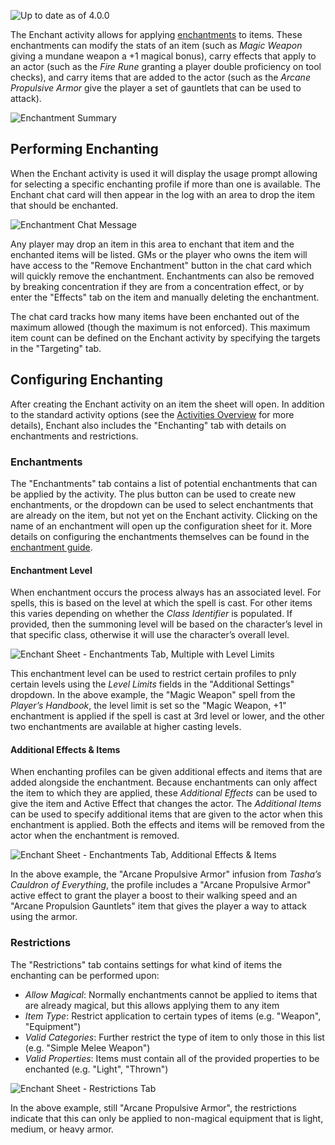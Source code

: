 ![Up to date as of 4.0.0](https://img.shields.io/static/v1?label=dnd5e&message=4.0.0&color=informational)

The Enchant activity allows for applying [enchantments](Enchantment.md) to items. These enchantments can modify the stats of an item (such as *Magic Weapon* giving a mundane weapon a +1 magical bonus), carry effects that apply to an actor (such as the *Fire Rune* granting a player double proficiency on tool checks), and carry items that are added to the actor (such as the *Arcane Propulsive Armor* give the player a set of gauntlets that can be used to attack).

![Enchantment Summary](https://raw.githubusercontent.com/foundryvtt/dnd5e/publish-wiki/wiki/images/enchantment/enchantment-summary.jpg)


## Performing Enchanting

When the Enchant activity is used it will display the usage prompt allowing for selecting a specific enchanting profile if more than one is available. The Enchant chat card will then appear in the log with an area to drop the item that should be enchanted.

![Enchantment Chat Message](https://raw.githubusercontent.com/foundryvtt/dnd5e/publish-wiki/wiki/images/enchantment/enchantment-chat-message.jpg)

Any player may drop an item in this area to enchant that item and the enchanted items will be listed. GMs or the player who owns the item will have access to the "Remove Enchantment" button in the chat card which will quickly remove the enchantment. Enchantments can also be removed by breaking concentration if they are from a concentration effect, or by enter the "Effects" tab on the item and manually deleting the enchantment.

The chat card tracks how many items have been enchanted out of the maximum allowed (though the maximum is not enforced). This maximum item count can be defined on the Enchant activity by specifying the targets in the "Targeting" tab.


## Configuring Enchanting

After creating the Enchant activity on an item the sheet will open. In addition to the standard activity options (see the [Activities Overview](Activities.md) for more details), Enchant also includes the "Enchanting" tab with details on enchantments and restrictions.

### Enchantments

The "Enchantments" tab contains a list of potential enchantments that can be applied by the activity. The plus button can be used to create new enchantments, or the dropdown can be used to select enchantments that are already on the item, but not yet on the Enchant activity. Clicking on the name of an enchantment will open up the configuration sheet for it. More details on configuring the enchantments themselves can be found in the [enchantment guide](Enchantment.md).

#### Enchantment Level

When enchantment occurs the process always has an associated level. For spells, this is based on the level at which the spell is cast. For other items this varies depending on whether the *Class Identifier* is populated. If provided, then the summoning level will be based on the character’s level in that specific class, otherwise it will use the character’s overall level.

![Enchant Sheet - Enchantments Tab, Multiple with Level Limits](https://raw.githubusercontent.com/foundryvtt/dnd5e/publish-wiki/wiki/images/enchantment/enchant-enchantments-multiple.jpg)

This enchantment level can be used to restrict certain profiles to pnly certain levels using the *Level Limits* fields in the "Additional Settings" dropdown. In the above example, the "Magic Weapon" spell from the *Player’s Handbook*, the level limit is set so the "Magic Weapon, +1" enchantment is applied if the spell is cast at 3rd level or lower, and the other two enchantments are available at higher casting levels.

#### Additional Effects & Items

When enchanting profiles can be given additional effects and items that are added alongside the enchantment. Because enchantments can only affect the item to which they are applied, these *Additional Effects* can be used to give the item and Active Effect that changes the actor. The *Additional Items* can be used to specify additional items that are given to the actor when this enchantment is applied. Both the effects and items will be removed from the actor when the enchantment is removed.

![Enchant Sheet - Enchantments Tab, Additional Effects & Items](https://raw.githubusercontent.com/foundryvtt/dnd5e/publish-wiki/wiki/images/enchantment/enchant-enchantments-riders.jpg)

In the above example, the "Arcane Propulsive Armor" infusion from *Tasha’s Cauldron of Everything*, the profile includes a "Arcane Propulsive Armor" active effect to grant the player a boost to their walking speed and an "Arcane Propulsion Gauntlets" item that gives the player a way to attack using the armor.

### Restrictions

The "Restrictions" tab contains settings for what kind of items the enchanting can be performed upon:
- *Allow Magical*: Normally enchantments cannot be applied to items that are already magical, but this allows applying them to any item
- *Item Type*: Restrict application to certain types of items (e.g. "Weapon", "Equipment")
- *Valid Categories*: Further restrict the type of item to only those in this list (e.g. "Simple Melee Weapon")
- *Valid Properties*: Items must contain all of the provided properties to be enchanted (e.g. "Light", "Thrown")

![Enchant Sheet - Restrictions Tab](https://raw.githubusercontent.com/foundryvtt/dnd5e/publish-wiki/wiki/images/enchantment/enchant-restrictions.jpg)

In the above example, still "Arcane Propulsive Armor", the restrictions indicate that this can only be applied to non-magical equipment that is light, medium, or heavy armor.
